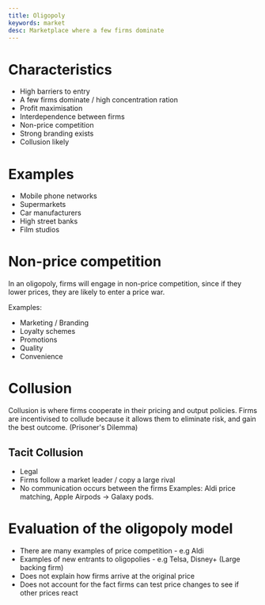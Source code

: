 ```yaml
---
title: Oligopoly
keywords: market
desc: Marketplace where a few firms dominate
---
```


# Characteristics #
- High barriers to entry
- A few firms dominate / high concentration ration
- Profit maximisation
- Interdependence between firms
- Non-price competition
- Strong branding exists
- Collusion likely

# Examples #
- Mobile phone networks
- Supermarkets
- Car manufacturers
- High street banks
- Film studios

# Non-price competition #
In an oligopoly, firms will engage in non-price competition,
since if they lower prices, they are likely to enter a price war.

Examples:
- Marketing / Branding
- Loyalty schemes
- Promotions
- Quality
- Convenience

# Collusion #
Collusion is where firms cooperate in their pricing and output policies.
Firms are incentivised to collude because it allows them to eliminate risk, and gain the best outcome. (Prisoner's Dilemma)

## Tacit Collusion ##
- Legal
- Firms follow a market leader / copy a large rival
- No communication occurs between the firms
Examples: Aldi price matching, Apple Airpods -> Galaxy pods.

# Evaluation of the oligopoly model #
- There are many examples of price competition - e.g Aldi
- Examples of new entrants to oligopolies - e.g Telsa, Disney+ (Large backing firm)
- Does not explain how firms arrive at the original price
- Does not account for the fact firms can test price changes to see if other prices react